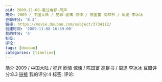 ```yaml
---
pid: 2009-11-08-看过电影-风声
简介: 2009 / 中国大陆 / 犯罪 剧情 惊悚 / 陈国富 高群书 / 周迅 李冰冰
豆瓣评分: '8.3'
链接: https://movie.douban.com/subject/3734112/
创建时间: '2009-11-08 16:39:00'
我的评分: '4'
标签:
评论:
tags: [douban]
categories: [timeline]
---
```

简介:2009 / 中国大陆 / 犯罪 剧情 惊悚 / 陈国富 高群书 / 周迅 李冰冰
豆瓣评分:8.3
[链接](https://movie.douban.com/subject/3734112/)
我的评分:4
标签:
评论:
